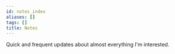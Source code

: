 ```yaml
---
id: notes_index
aliases: []
tags: []
title: Notes
---
```


Quick and frequent updates about almost everything I'm interested.
